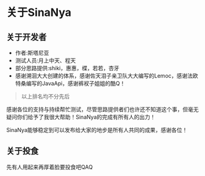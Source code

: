 # 关于SinaNya

## 关于开发者

* 作者:斯塔尼亚
* 测试人员:月上中天、程天
* 部分思路提供:shiki，惠惠，楪，若若，杏牙
* 感谢溯洄大大创建的体系，感谢佐天泪子亲卫队大大编写的Lemoc，感谢法欧特桑编写的JavaApi，感谢裤衩子姐姐的酷Q！

> 以上排名均不分先后

感谢各位的支持与持续帮忙测试，尽管思路提供者们也许还不知道这个事，但毫无疑问你们给予了我很大帮助！SinaNya的完成有所有人的出力！

SinaNya能够稳定到可以发布给大家的地步是所有人共同的成果，感谢各位！

## 关于投食

先有人用起来再厚着脸要投食吧QAQ



